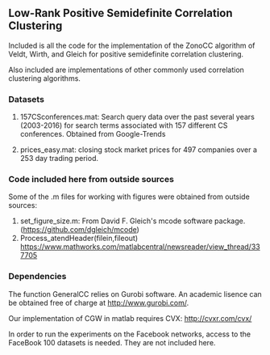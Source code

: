 ## Low-Rank Positive Semidefinite Correlation Clustering

Included is all the code for the implementation of the ZonoCC algorithm of Veldt, Wirth, and Gleich for positive semidefinite correlation clustering.

Also included are implementations of other commonly used correlation clustering algorithms.

### Datasets

1. 157CSconferences.mat: Search query data over the past several years (2003-2016) for search terms associated with 157 different CS conferences. Obtained from Google-Trends

2. prices_easy.mat: closing stock market prices for 497 companies over a 253 day trading period.

### Code included here from outside sources

Some of the .m files for working with figures were obtained from outside sources:

1. set_figure_size.m: From David F. Gleich's mcode software package. (https://github.com/dgleich/mcode)
2. Process_atendHeader(filein,fileout) https://www.mathworks.com/matlabcentral/newsreader/view_thread/337705

### Dependencies

The function GeneralCC relies on Gurobi software. An academic lisence can be obtained free of charge at http://www.gurobi.com/.

Our implementation of CGW in matlab requires CVX: http://cvxr.com/cvx/

In order to run the experiments on the Facebook networks, access to the FaceBook 100 datasets is needed. They are not included here.
